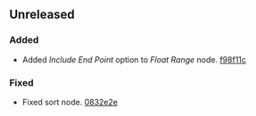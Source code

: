 ## Unreleased

### Added

- Added *Include End Point* option to *Float Range* node. [f98f11c](https://github.com/JacquesLucke/animation_nodes/commit/f98f11c)


### Fixed

- Fixed sort node. [0832e2e](https://github.com/JacquesLucke/animation_nodes/commit/0832e2e)
